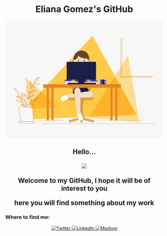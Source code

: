<h1 align="center">Eliana Gomez's GitHub</h1>

<p align='center'>
  <img src=https://github.com/ElianaGomez2020/ElianaGomez2020/blob/main/GITHUB.gif width="500">
</p>

<h2 align="center">
  
  Hello...
  
  <p align='center'>
  <img src=https://emojis.slackmojis.com/emojis/images/1542340470/4976/perfect.gif?1542340470 width="50">
</p>
  
  Welcome to my GitHub, I hope it will be of interest to you
  
  here you will find something about my work
</h2>



<h3>Where to find me:</h3>

<p align='center'>
  <a href="https://twitter.com/ElianaG2020" target="_blank"><img alt="Twitter" src="https://emojis.slackmojis.com/emojis/images/1450733056/231/twitter.png?1450733056" width="50" />
  </a>
  <a href="https://www.linkedin.com/in/eliana-gomez-suarez/?locale=en_US" target="_blank"><img alt="LinkedIn" src="https://emojis.slackmojis.com/emojis/images/1470343326/711/linkedin.png?1470343326" width="50" />
  </a> 
  <a href="https://elianagomez.medium.com" target="_blank"><img alt="Medium" src="https://emojis.slackmojis.com/emojis/images/1538663342/4762/medium.png?1538663342" width="50" />
  </a>
</p>

<!--### Hi there 👋
**rogerrendons/rogerrendons** is a ✨ _special_ ✨ repository because its `README.md` (this file) appears on your GitHub profile.
Here are some ideas to get you started:
- 🔭 I’m currently working on ...
- 🌱 I’m currently learning ...
- 👯 I’m looking to collaborate on ...
- 🤔 I’m looking for help with ...
- 💬 Ask me about ...
- 📫 How to reach me: ...
- 😄 Pronouns: ...
- ⚡ Fun fact: ...
-->
